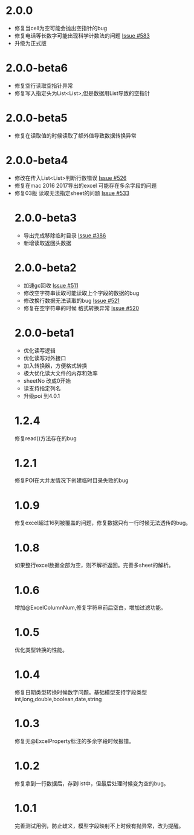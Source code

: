 # 2.0.0
* 修复当cell为空可能会抛出空指针的bug
* 修复电话等长数字可能出现科学计数法的问题 [Issue #583](https://github.com/alibaba/easyexcel/issues/583)
* 升级为正式版

# 2.0.0-beta6
* 修复空行读取空指针异常
* 修复写入指定头为List<List<String>>,但是数据用List<Class>导致的空指针

# 2.0.0-beta5
* 修复在读取值的时候读取了额外值导致数据转换异常

# 2.0.0-beta4
* 修改在传入List<List<Object>>判断行数错误 [Issue #526](https://github.com/alibaba/easyexcel/issues/526)
* 修复在mac 2016 2017导出的excel 可能存在多余字段的问题
* 修复03版 读取无法指定sheet的问题 [Issue #533](https://github.com/alibaba/easyexcel/issues/533)

# 2.0.0-beta3
* 导出完成移除临时目录 [Issue #386](https://github.com/alibaba/easyexcel/issues/386)
* 新增读取返回头数据

# 2.0.0-beta2
* 加速gc回收 [Issue #511](https://github.com/alibaba/easyexcel/issues/511)
* 修改空字符串读取可能读取上个字段的数据的bug
* 修改换行数据无法读取的bug [Issue #521](https://github.com/alibaba/easyexcel/issues/521)
* 修复在空字符串的时候 格式转换异常 [Issue #520](https://github.com/alibaba/easyexcel/issues/520)

# 2.0.0-beta1
* 优化读写逻辑
* 优化读写对外接口
* 加入转换器，方便格式转换
* 极大优化读大文件的内存和效率
* sheetNo 改成0开始
* 读支持指定列名
* 升级poi 到4.0.1
# 1.2.4
修复read()方法存在的bug
# 1.2.1
修复POI在大并发情况下创建临时目录失败的bug
# 1.0.9 
修复excel超过16列被覆盖的问题，修复数据只有一行时候无法透传的bug。
# 1.0.8
如果整行excel数据全部为空，则不解析返回。完善多sheet的解析。
# 1.0.6
增加@ExcelColumnNum,修复字符串前后空白，增加过滤功能。
# 1.0.5
优化类型转换的性能。
# 1.0.4
修复日期类型转换时候数字问题。基础模型支持字段类型int,long,double,boolean,date,string
# 1.0.3
修复无@ExcelProperty标注的多余字段时候报错。
# 1.0.2 
修复拿到一行数据后，存到list中，但最后处理时候变为空的bug。
# 1.0.1
完善测试用例，防止歧义，模型字段映射不上时候有抛异常，改为提醒。